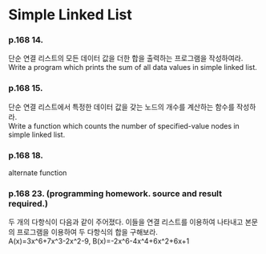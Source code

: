 # Simple Linked List
### p.168 14.
단순 연결 리스트의 모든 데이터 값을 더한 합을 출력하는 프로그램을 작성하여라.  
Write a program which prints the sum of all data values in simple linked list.
### p.168 15.
단순 연결 리스트에서 특정한 데이터 값을 갖는 노드의 개수를 계산하는 함수를 작성하라.  
Write a function which counts the number of specified-value nodes in simple linked list.
### p.168 18.
alternate function
### p.168 23. (programming homework. source and result required.)
두 개의 다항식이 다음과 같이 주어졌다. 이들을 연결 리스트를 이용하여 나타내고 본문의 프로그램을 이용하여 두 다항식의 합을 구해보라.  
A(x)=3x^6+7x^3-2x^2-9, B(x)=-2x^6-4x^4+6x^2+6x+1
